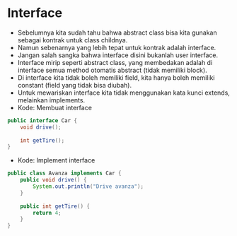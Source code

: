 # Interface
- Sebelumnya kita sudah tahu bahwa abstract class bisa kita gunakan sebagai kontrak untuk class childnya.
- Namun sebenarnya yang lebih tepat untuk kontrak adalah interface.
- Jangan salah sangka bahwa interface disini bukanlah user interface.
- Interface mirip seperti abstract class, yang membedakan adalah di interface semua method otomatis abstract (tidak memiliki block).
- Di interface kita tidak boleh memiliki field, kita hanya boleh memiliki constant (field yang tidak bisa diubah).
- Untuk mewariskan interface kita tidak menggunakan kata kunci extends, melainkan implements.
- Kode: Membuat interface
```java
public interface Car {
    void drive();
    
    int getTire();
}
```
- Kode: Implement interface
```java
public class Avanza implements Car {
    public void drive() {
        System.out.println("Drive avanza");
    }
    
    public int getTire() {
        return 4;
    }
}
```